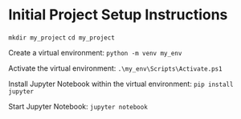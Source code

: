# Initial Project Setup Instructions
```mkdir my_project```
```cd my_project```

Create a virtual environment:
```python -m venv my_env```

Activate the virtual environment:
```.\my_env\Scripts\Activate.ps1```

Install Jupyter Notebook within the virtual environment:
```pip install jupyter```

Start Jupyter Notebook:
```jupyter notebook```